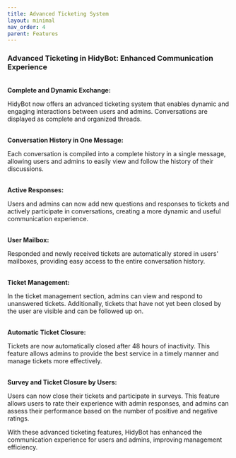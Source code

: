 ```yaml
---
title: Advanced Ticketing System
layout: minimal
nav_order: 4
parent: Features
---
```


<head>
    <meta charset="utf-8">
    <link rel="stylesheet" href="https://b3h1z.github.io/HidyBot-Docs/assets/css/en-style.css">
    <link rel="icon" href="https://b3h1z.github.io/HidyBot-Docs/favicon.ico" type="image/x-icon">
</head>
<div>
<h3>Advanced Ticketing in HidyBot: Enhanced Communication Experience</h3>
<br>
<b>Complete and Dynamic Exchange:</b>
<p>HidyBot now offers an advanced ticketing system that enables dynamic and engaging interactions between users and admins. Conversations are displayed as complete and organized threads.</p>
<br>
<b>Conversation History in One Message:</b>
<p>Each conversation is compiled into a complete history in a single message, allowing users and admins to easily view and follow the history of their discussions.</p>
<br>
<b>Active Responses:</b>
<p>Users and admins can now add new questions and responses to tickets and actively participate in conversations, creating a more dynamic and useful communication experience.</p>
<br>
<b>User Mailbox:</b>
<p>Responded and newly received tickets are automatically stored in users' mailboxes, providing easy access to the entire conversation history.</p>
<br>
<b>Ticket Management:</b>
<p>In the ticket management section, admins can view and respond to unanswered tickets. Additionally, tickets that have not yet been closed by the user are visible and can be followed up on.</p>
<br>
<b>Automatic Ticket Closure:</b>
<p>Tickets are now automatically closed after 48 hours of inactivity. This feature allows admins to provide the best service in a timely manner and manage tickets more effectively.</p>
<br>
<b>Survey and Ticket Closure by Users:</b>
<p>Users can now close their tickets and participate in surveys. This feature allows users to rate their experience with admin responses, and admins can assess their performance based on the number of positive and negative ratings.</p>
<p>With these advanced ticketing features, HidyBot has enhanced the communication experience for users and admins, improving management efficiency.</p>
</div>